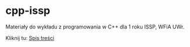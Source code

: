 # cpp-issp

Materiały do wykładu z programowania w C++ dla 1 roku ISSP, WFiA UWr.

Kliknij tu: [Spis treści](./toc.md)
